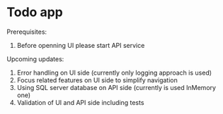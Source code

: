 # Todo app
Prerequisites:
1. Before openning UI please start API service

Upcoming updates:
1. Error handling on UI side (currently only logging approach is used)
2. Focus related features on UI side to simplify navigation
3. Using SQL server database on API side (currently is used InMemory one)
4. Validation of UI and API side including tests
